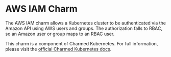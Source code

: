 # AWS IAM Charm

The AWS IAM charm allows a Kubernetes cluster to be authenticated via the Amazon
API using AWS users and groups. The authorization falls to RBAC, so an Amazon
user or group maps to an RBAC user.

This charm is a component of Charmed Kubernetes. For full information,
please visit the [official Charmed Kubernetes docs](https://www.ubuntu.com/kubernetes/docs/charm-aws-iam).
